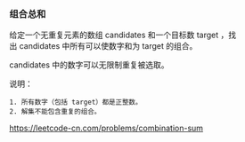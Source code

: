 ### 组合总和

给定一个无重复元素的数组 candidates 和一个目标数 target ，找出 candidates 中所有可以使数字和为 target 的组合。

candidates 中的数字可以无限制重复被选取。

说明：

    1. 所有数字（包括 target）都是正整数。
    2. 解集不能包含重复的组合。 

https://leetcode-cn.com/problems/combination-sum
